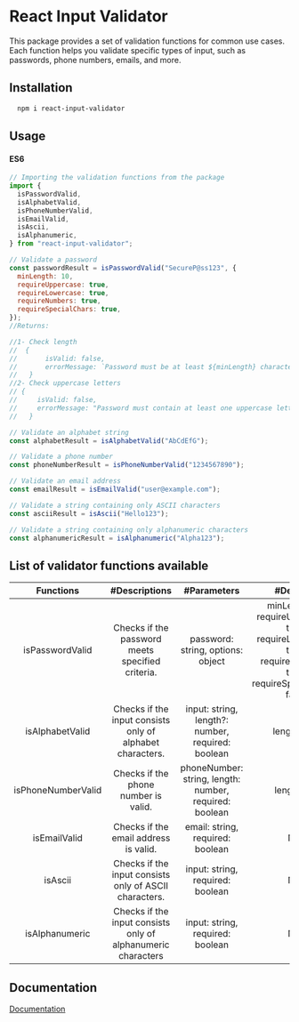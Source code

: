 # React Input Validator

This package provides a set of validation functions for common use cases. Each function helps you validate specific types of input, such as passwords, phone numbers, emails, and more.

## Installation

```bash
  npm i react-input-validator

```

## Usage

#### ES6

```javascript
// Importing the validation functions from the package
import {
  isPasswordValid,
  isAlphabetValid,
  isPhoneNumberValid,
  isEmailValid,
  isAscii,
  isAlphanumeric,
} from "react-input-validator";

// Validate a password
const passwordResult = isPasswordValid("SecureP@ss123", {
  minLength: 10,
  requireUppercase: true,
  requireLowercase: true,
  requireNumbers: true,
  requireSpecialChars: true,
});
//Returns:

//1- Check length
//  {
//       isValid: false,
//       errorMessage: `Password must be at least ${minLength} characters.`,
//   }
//2- Check uppercase letters
// {
//     isValid: false,
//     errorMessage: "Password must contain at least one uppercase letter.",
//   }

// Validate an alphabet string
const alphabetResult = isAlphabetValid("AbCdEfG");

// Validate a phone number
const phoneNumberResult = isPhoneNumberValid("1234567890");

// Validate an email address
const emailResult = isEmailValid("user@example.com");

// Validate a string containing only ASCII characters
const asciiResult = isAscii("Hello123");

// Validate a string containing only alphanumeric characters
const alphanumericResult = isAlphanumeric("Alpha123");
```

## List of validator functions available

|     Functions      |                        #Descriptions                         |                      #Parameters                       |                                                   #Defaults                                                    |
| :----------------: | :----------------------------------------------------------: | :----------------------------------------------------: | :------------------------------------------------------------------------------------------------------------: |
|  isPasswordValid   |       Checks if the password meets specified criteria.       |           password: string, options: object            | minLength: 8, requireUppercase: true, requireLowercase: true, requireNumbers: true, requireSpecialChars: false |
|  isAlphabetValid   |  Checks if the input consists only of alphabet characters.   |   input: string, length?: number, required: boolean    |                                                  length: null                                                  |
| isPhoneNumberValid |             Checks if the phone number is valid.             | phoneNumber: string, length: number, required: boolean |                                                   length: 10                                                   |
|    isEmailValid    |            Checks if the email address is valid.             |            email: string, required: boolean            |                                                      N/A                                                       |
|      isAscii       |    Checks if the input consists only of ASCII characters.    |            input: string, required: boolean            |                                                      N/A                                                       |
|   isAlphanumeric   | Checks if the input consists only of alphanumeric characters |            input: string, required: boolean            |                                                      N/A                                                       |

## Documentation

[Documentation](https://github.com/Lovejotsaini/react-input-validator)

